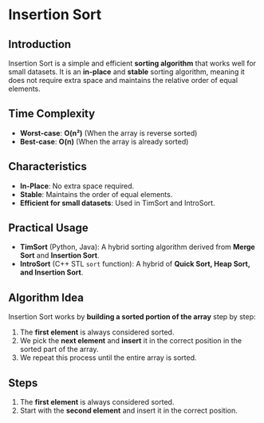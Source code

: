 # Insertion Sort

## Introduction

Insertion Sort is a simple and efficient **sorting algorithm** that works well for small datasets. It is an **in-place** and **stable** sorting algorithm, meaning it does not require extra space and maintains the relative order of equal elements.

## Time Complexity

- **Worst-case**: **O(n²)** (When the array is reverse sorted)
- **Best-case**: **O(n)** (When the array is already sorted)

## Characteristics

- **In-Place**: No extra space required.
- **Stable**: Maintains the order of equal elements.
- **Efficient for small datasets**: Used in TimSort and IntroSort.

## Practical Usage

- **TimSort** (Python, Java): A hybrid sorting algorithm derived from **Merge Sort** and **Insertion Sort**.
- **IntroSort** (C++ STL `sort` function): A hybrid of **Quick Sort, Heap Sort, and Insertion Sort**.

## Algorithm Idea

Insertion Sort works by **building a sorted portion of the array** step by step:

1. The **first element** is always considered sorted.
2. We pick the **next element** and **insert** it in the correct position in the sorted part of the array.
3. We repeat this process until the entire array is sorted.

## Steps

1. The **first element** is always considered sorted.
2. Start with the **second element** and insert it in the correct position.